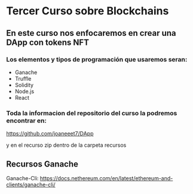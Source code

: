 # Tercer Curso sobre Blockchains

## En este curso nos enfocaremos en crear una DApp con tokens NFT

### Los elementos y tipos de programación que usaremos seran:

- Ganache
- Truffle
- Solidity
- Node.js
- React
  
### Toda la informacion del repositorio del curso la podremos encontrar en:
https://github.com/joaneeet7/DApp

y en el recurso zip dentro de la carpeta recursos

## Recursos Ganache

Ganache-Cli:
https://docs.nethereum.com/en/latest/ethereum-and-clients/ganache-cli/